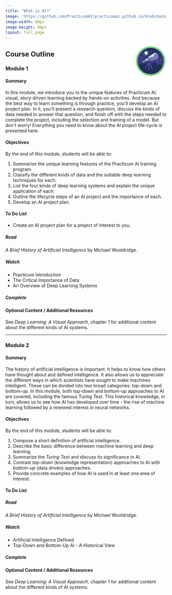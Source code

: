 ```yaml
---
title: "What is AI?"
image: 'https://github.com/PracticumAI/practicumai.github.io/blob/main/images/icons/practicumai_beginner.png?raw=true'
image-width: 80px
image-height: 80px
layout: full_page
---
```

<img src='https://github.com/PracticumAI/practicumai.github.io/blob/main/images/icons/practicumai_beginner.png?raw=true' alt='Practicum AI Beginner Series icon' align='right' width='100'>

## Course Outline

### Module 1

#### Summary
In this module, we introduce you to the unique features of Practicum AI; visual, story-driven learning backed by hands-on activities.  And because the best way to learn something is through practice, you'll develop an AI project plan.  In it, you'll present a research question, discuss the kinds of data needed to answer that question, and finish off with the steps needed to complete the project, including the selection and training of a model.  But don't worry!  Everything you need to know about the AI project life-cycle is presented here.   

#### Objectives

By the end of this module, students will be able to:
1. Summarize the unique learning features of the Practicum AI training program.
2. Classify the different kinds of data and the suitable deep learning techniques for each.
3. List the four kinds of deep learning systems and explain the unique application of each.
4. Outline the lifecycle steps of an AI project and the importance of each.
5. Develop an AI project plan. 

 
#### To Do List
- Create an AI project plan for a project of interest to you. 

##### Read
*A Brief History of Artificial Intelligence* by Michael Wooldridge.

##### Watch
- Practicum Introduction
- The Critical Importance of Data
- An Overview of Deep Learning Systems

##### Complete

#### Optional Content / Additional Resources
See *Deep Learning: A Visual Approach*, chapter 1 for additional content about the different kinds of AI systems.

***
### Module 2

#### Summary
The history of artificial intelligence is important.  It helps to know how others have thought about and defined intelligence.  It also allows us to appreciate the different ways in which scientists have sought to make machines intelligent.  These can be divided into two broad categories: top-down and bottom-up.  In this module, both top-down and bottom-up approaches to AI are covered, including the famous Turing Test.  This historical knowledge, in turn, allows us to see how AI has developed over time - the rise of machine learning followed by a renewed interest in neural networks. 

#### Objectives

By the end of this module, students will be able to:
1. Compose a short definition of artificial intelligence. 
2. Describe the basic difference between machine learning and deep learning.
3. Summarize the *Turing Test* and discuss its significance in AI. 
4. Contrast *top-down* (knowledge representation) approaches to AI with *bottom-up* (data driven) approaches.
5. Provide concrete examples of how AI is used in at least one area of interest.

#### To Do List

##### Read
*A Brief History of Artificial Intelligence* by Michael Wooldridge.

##### Watch
- Artificial Intelligence Defined
- Top-Down and Bottom-Up AI - A Historical View

##### Complete

#### Optional Content / Additional Resources
See *Deep Learning: A Visual Approach*, chapter 1 for additional content about the different kinds of AI systems.

